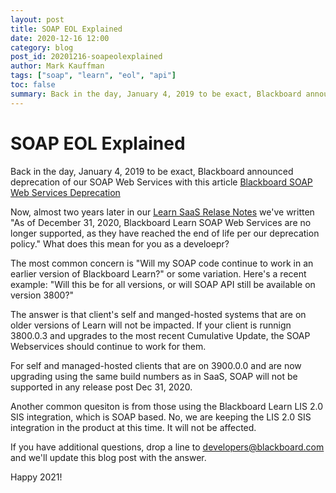 ```yaml
---
layout: post
title: SOAP EOL Explained
date: 2020-12-16 12:00
category: blog
post_id: 20201216-soapeolexplained
author: Mark Kauffman
tags: ["soap", "learn", "eol", "api"]
toc: false
summary: Back in the day, January 4, 2019 to be exact, Blackboard announced deprecation of our SOAP Web Services
---
```


# SOAP EOL Explained

Back in the day, January 4, 2019 to be exact, Blackboard announced deprecation of our SOAP Web Services with this article [Blackboard SOAP Web Services Deprecation](https://blackboard.secure.force.com/publickbarticleview?id=kA039000000Tm3cCAC&homepage=true)

Now, almost two years later in our [Learn SaaS Relase Notes](https://help.blackboard.com/Learn/Administrator/SaaS/Release_Notes) we've written "As of December 31, 2020, Blackboard Learn SOAP Web Services are no longer supported, as they have reached the end of life per our deprecation policy." What does this mean for you as a develoepr?

The most common concern is "Will my SOAP code continue to work in an earlier version of Blackboard Learn?" or some variation. Here's a recent example: "Will this be for all versions, or will SOAP API still be available on version 3800?"

The answer is that client's self and manged-hosted systems that are on older versions of Learn will not be impacted. If your client is runnign 3800.0.3 and upgrades to the most recent Cumulative Update, the SOAP Webservices should continue to work for them.

For self and managed-hosted clients that are on 3900.0.0 and are now upgrading using the same build numbers as in SaaS, SOAP will not be supported in any release post Dec 31, 2020.

Another common quesiton is from those using the Blackboard Learn LIS 2.0 SIS integration, which is SOAP based. No, we are keeping the LIS 2.0 SIS integration in the product at this time. It will not be affected.

If you have additional questions, drop a line to developers@blackboard.com and we'll update this blog post with the answer.

Happy 2021!
